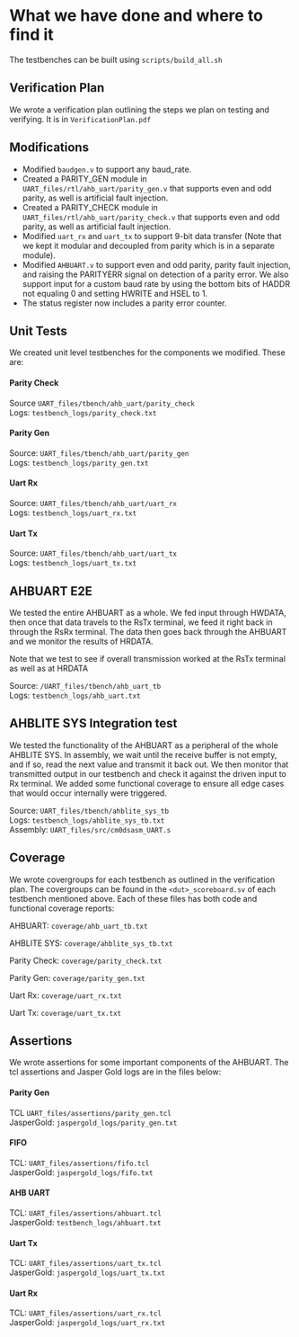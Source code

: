 # What we have done and where to find it

The testbenches can be built using `scripts/build_all.sh`

## Verification Plan

We wrote a verification plan outlining the steps we plan on testing and verifying. It is in `VerificationPlan.pdf`

## Modifications

- Modified `baudgen.v` to support any baud_rate.
- Created a PARITY_GEN module in `UART_files/rtl/ahb_uart/parity_gen.v` that supports even and odd parity, as well is artificial fault injection.
- Created a PARITY_CHECK module in `UART_files/rtl/ahb_uart/parity_check.v` that supports even and odd parity, as well as artificial fault injection.
- Modified `uart_rx` and `uart_tx` to support 9-bit data transfer (Note that we kept it modular and decoupled from parity which is in a separate module).
- Modified `AHBUART.v` to support even and odd parity, parity fault injection, and raising the PARITYERR signal on detection of a parity error. We also support input for a custom baud rate by using the bottom bits of HADDR not equaling 0 and setting HWRITE and HSEL to 1.
- The status register now includes a parity error counter.

## Unit Tests

We created unit level testbenches for the components we modified. These are:

#### Parity Check
Source  `UART_files/tbench/ahb_uart/parity_check`   
Logs: `testbench_logs/parity_check.txt`

#### Parity Gen
Source: `UART_files/tbench/ahb_uart/parity_gen`   
Logs: `testbench_logs/parity_gen.txt`

#### Uart Rx
Source: `UART_files/tbench/ahb_uart/uart_rx`   
Logs: `testbench_logs/uart_rx.txt`

#### Uart Tx
Source: `UART_files/tbench/ahb_uart/uart_tx`   
Logs: `testbench_logs/uart_tx.txt`


## AHBUART E2E

We tested the entire AHBUART as a whole. We fed input through HWDATA, then once that data travels to the RsTx terminal, we feed it right back in through the RsRx terminal. The data then goes back through the AHBUART and we monitor the results of HRDATA.

Note that we test to see if overall transmission worked at the RsTx terminal as well as at HRDATA

Source: `/UART_files/tbench/ahb_uart_tb`     
Logs: `testbench_logs/ahb_uart.txt`

## AHBLITE SYS Integration test

We tested the functionality of the AHBUART as a peripheral of the whole AHBLITE SYS. In assembly, we wait until the receive buffer is not empty, and if so, read the next value and transmit it back out. We then monitor that transmitted output in our testbench and check it against the driven input to Rx terminal. We added some functional coverage to ensure all edge cases that would occur internally were triggered.

Source: `UART_files/tbench/ahblite_sys_tb`  
Logs: `testbench_logs/ahblite_sys_tb.txt`  
Assembly: `UART_files/src/cm0dsasm_UART.s`  


## Coverage
We wrote covergroups for each testbench as outlined in the verification plan. The covergroups can be found in the `<dut>_scoreboard.sv` of each testbench mentioned above. Each of these files has both code and functional coverage reports:

AHBUART: `coverage/ahb_uart_tb.txt`    

AHBLITE SYS: `coverage/ahblite_sys_tb.txt`    

Parity Check: `coverage/parity_check.txt`  
 
Parity Gen: `coverage/parity_gen.txt`   

Uart Rx: `coverage/uart_rx.txt`  

Uart Tx: `coverage/uart_tx.txt`  

## Assertions
We wrote assertions for some important components of the AHBUART. The tcl assertions and Jasper Gold logs are in the files below:

#### Parity Gen
TCL  `UART_files/assertions/parity_gen.tcl`  
JasperGold: `jaspergold_logs/parity_gen.txt`

#### FIFO
TCL: `UART_files/assertions/fifo.tcl`   
JasperGold: `jaspergold_logs/fifo.txt`

#### AHB UART
TCL: `UART_files/assertions/ahbuart.tcl`     
JasperGold: `testbench_logs/ahbuart.txt`

#### Uart Tx
TCL: `UART_files/assertions/uart_tx.tcl`  
JasperGold: `jaspergold_logs/uart_tx.txt`

#### Uart Rx
TCL: `UART_files/assertions/uart_rx.tcl`  
JasperGold: `jaspergold_logs/uart_rx.txt`